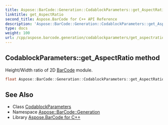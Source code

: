 ```yaml
---
title: Aspose::BarCode::Generation::CodablockParameters::get_AspectRatio method
linktitle: get_AspectRatio
second_title: Aspose.BarCode for C++ API Reference
description: 'Aspose::BarCode::Generation::CodablockParameters::get_AspectRatio method. Height/Width ratio of 2D BarCode module in C++.'
type: docs
weight: 100
url: /cpp/aspose.barcode.generation/codablockparameters/get_aspectratio/
---
```

## CodablockParameters::get_AspectRatio method


Height/Width ratio of 2D [BarCode](../../../aspose.barcode/) module.

```cpp
float Aspose::BarCode::Generation::CodablockParameters::get_AspectRatio()
```

## See Also

* Class [CodablockParameters](../)
* Namespace [Aspose::BarCode::Generation](../../)
* Library [Aspose.BarCode for C++](../../../)
